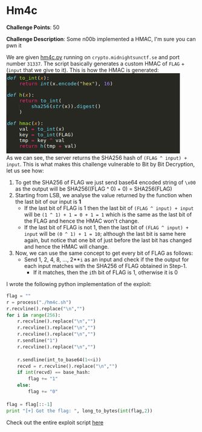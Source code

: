 # Hm4c
  
**Challenge Points**: 50  
  
**Challenge Description**: Some n00b implemented a HMAC, I'm sure you can pwn it  
  
We are given [hm4c.py](hm4c.py) running on `crypto.midnightsunctf.se` and port number `31337`. The script basically generates a custom HMAC of `FLAG` + (`input` that we give to it). This is how the HMAC is generated:  
![Picture1](Pictures/Picture1.png)  
As we can see, the server returns the SHA256 hash of `(FLAG ^ input) + input`. This is what makes this challenge vulnerable to Bit by Bit Decryption, let us see how:  
1. To get the SHA256 of FLAG we just send base64 encoded string of `\x00` as the output will be SHA256((FLAG ^ 0) + 0) = SHA256(FLAG)
2. Starting from LSB, we analyse the value returned by the function when the last bit of our input is **1**
   - If the last bit of FLAG is 1 then the last bit of `(FLAG ^ input) + input` will be `(1 ^ 1) + 1 = 0 + 1 = 1` which is the same as the last bit of the FLAG and hence the HMAC won't change.
   - If the last bit of FLAG is not 1, then the last bit of `(FLAG ^ input) + input` will be `(0 ^ 1) + 1 = 10`; although the last bit is same here again, but notice that one bit of just before the last bit has changed and hence the HMAC will change.
3. Now, we can use the same concept to get every bit of FLAG as follows:
   - Send 1, 2, 4, 8, ..., 2**`i` as an input and check if the the output for each input matches with the SHA256 of FLAG obtained in Step-1.
     - If it matches, then the `i`th bit of FLAG is 1, otherwise it is 0
  
  

I wrote the following python implementation of the exploit:  
```python
flag = ""
r = process("./hm4c.sh")
r.recvline().replace("\n","")
for i in range(256):
	r.recvline().replace("\n","")
	r.recvline().replace("\n","")
	r.recvline().replace("\n","")
	r.sendline("1")
	r.recvline().replace("\n","")

	r.sendline(int_to_base64(1<<i))
	recvd = r.recvline().replace("\n","")
	if int(recvd) == base_hash:
		flag += "1"
	else:
		flag += "0"

flag = flag[::-1]
print "[+] Got the flag: ", long_to_bytes(int(flag,2))
```
Check out the entire exploit script [here](exploit.py)  


